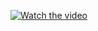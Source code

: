 [![Watch the video](https://startupsmagazine.co.uk/sites/default/files/2023-06/AdobeStock_419893758ed.png)](https://drive.google.com/file/d/1rnQHRdLAgm2Mu4Ix-5r_SsDlm7zteRlp/view?usp=drive_link)

